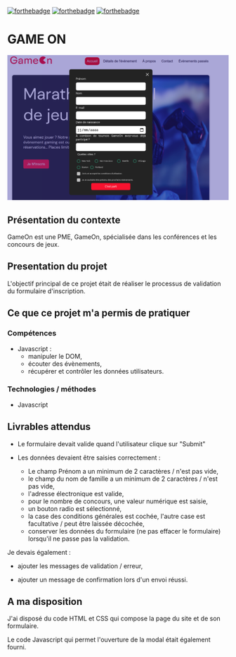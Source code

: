 [![forthebadge](https://forthebadge.com/images/badges/uses-html.svg)](https://forthebadge.com)
[![forthebadge](https://forthebadge.com/images/badges/uses-css.svg)](https://forthebadge.com)
[![forthebadge](https://forthebadge.com/images/badges/made-with-javascript.svg)](https://forthebadge.com)

# GAME ON

![GameOn](GameOn_capture.png "GameOn")

## Présentation du contexte

GameOn est une PME, GameOn, spécialisée dans les conférences et les concours de jeux.

## Presentation du projet

L'objectif principal de ce projet était de réaliser le processus de validation du formulaire d'inscription.

## Ce que ce projet m'a permis de pratiquer

### Compétences

* Javascript :
  * manipuler le DOM,
  * écouter des évènements,
  * récupérer et contrôler les données utilisateurs.

### Technologies / méthodes

* Javascript

## Livrables attendus

* Le formulaire devait valide quand l'utilisateur clique sur "Submit"


* Les données devaient être saisies correctement :

  * Le champ Prénom a un minimum de 2 caractères / n'est pas vide,
  * le champ du nom de famille a un minimum de 2 caractères / n'est pas vide,
  * l'adresse électronique est valide,
  * pour le nombre de concours, une valeur numérique est saisie,
  * un bouton radio est sélectionné,
  * la case des conditions générales est cochée, l'autre case est facultative / peut être laissée décochée,
  * conserver les données du formulaire (ne pas effacer le formulaire) lorsqu'il ne passe pas la validation.


Je devais également :

* ajouter les messages de validation / erreur,

* ajouter un message de confirmation lors d'un envoi réussi.



## A ma disposition

J'ai disposé du code HTML et CSS qui compose la page du site et de son formulaire.

Le code Javascript qui permet l'ouverture de la modal était également fourni.
